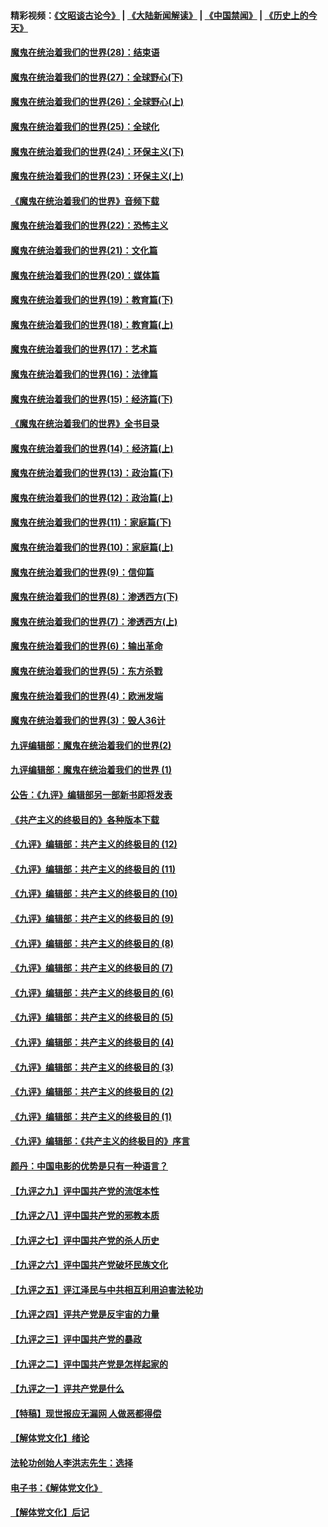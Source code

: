 #### 精彩视频：[《文昭谈古论今》](https://github.com/gfw-breaker/wenzhao/blob/master/README.md?t=01171831) | [《大陆新闻解读》](https://github.com/gfw-breaker/ntdtv-comedy/blob/master/README.md?t=01171831) | [《中国禁闻》](https://github.com/gfw-breaker/ntdtv-news/blob/master/README.md?t=01171831) | [《历史上的今天》](https://github.com/gfw-breaker/today-in-history/blob/master/README.md?t=01171831) 

#### [魔鬼在统治着我们的世界(28)：结束语](../pages/nsc422/n10936246.md?t=01171831) 

#### [魔鬼在统治着我们的世界(27)：全球野心(下)](../pages/nsc422/n10928319.md?t=01171831) 

#### [魔鬼在统治着我们的世界(26)：全球野心(上)](../pages/nsc422/n10900318.md?t=01171831) 

#### [魔鬼在统治着我们的世界(25)：全球化](../pages/nsc422/n10788205.md?t=01171831) 

#### [魔鬼在统治着我们的世界(24)：环保主义(下)](../pages/nsc422/n10695307.md?t=01171831) 

#### [魔鬼在统治着我们的世界(23)：环保主义(上)](../pages/nsc422/n10688613.md?t=01171831) 

#### [《魔鬼在统治着我们的世界》音频下载](../pages/nsc422/n10635553.md?t=01171831) 

#### [魔鬼在统治着我们的世界(22)：恐怖主义](../pages/nsc422/n10614727.md?t=01171831) 

#### [魔鬼在统治着我们的世界(21)：文化篇](../pages/nsc422/n10597706.md?t=01171831) 

#### [魔鬼在统治着我们的世界(20)：媒体篇](../pages/nsc422/n10586579.md?t=01171831) 

#### [魔鬼在统治着我们的世界(19)：教育篇(下)](../pages/nsc422/n10564808.md?t=01171831) 

#### [魔鬼在统治着我们的世界(18)：教育篇(上)](../pages/nsc422/n10526970.md?t=01171831) 

#### [魔鬼在统治着我们的世界(17)：艺术篇](../pages/nsc422/n10499093.md?t=01171831) 

#### [魔鬼在统治着我们的世界(16)：法律篇](../pages/nsc422/n10485969.md?t=01171831) 

#### [魔鬼在统治着我们的世界(15)：经济篇(下)](../pages/nsc422/n10469975.md?t=01171831) 

#### [《魔鬼在统治着我们的世界》全书目录](../pages/nsc422/n10464261.md?t=01171831) 

#### [魔鬼在统治着我们的世界(14)：经济篇(上)](../pages/nsc422/n10457370.md?t=01171831) 

#### [魔鬼在统治着我们的世界(13)：政治篇(下)](../pages/nsc422/n10448270.md?t=01171831) 

#### [魔鬼在统治着我们的世界(12)：政治篇(上)](../pages/nsc422/n10444576.md?t=01171831) 

#### [魔鬼在统治着我们的世界(11)：家庭篇(下)](../pages/nsc422/n10440961.md?t=01171831) 

#### [魔鬼在统治着我们的世界(10)：家庭篇(上)](../pages/nsc422/n10435448.md?t=01171831) 

#### [魔鬼在统治着我们的世界(9)：信仰篇](../pages/nsc422/n10432159.md?t=01171831) 

#### [魔鬼在统治着我们的世界(8)：渗透西方(下)](../pages/nsc422/n10429603.md?t=01171831) 

#### [魔鬼在统治着我们的世界(7)：渗透西方(上)](../pages/nsc422/n10426013.md?t=01171831) 

#### [魔鬼在统治着我们的世界(6)：输出革命](../pages/nsc422/n10421536.md?t=01171831) 

#### [魔鬼在统治着我们的世界(5)：东方杀戮](../pages/nsc422/n10417707.md?t=01171831) 

#### [魔鬼在统治着我们的世界(4)：欧洲发端](../pages/nsc422/n10414890.md?t=01171831) 

#### [魔鬼在统治着我们的世界(3)：毁人36计](../pages/nsc422/n10411583.md?t=01171831) 

#### [九评编辑部：魔鬼在统治着我们的世界(2)](../pages/nsc422/n10410036.md?t=01171831) 

#### [九评编辑部：魔鬼在统治着我们的世界 (1)](../pages/nsc422/n10406825.md?t=01171831) 

#### [公告：《九评》编辑部另一部新书即将发表](../pages/nsc422/n10405104.md?t=01171831) 

#### [《共产主义的终极目的》各种版本下载](../pages/nsc422/n10022138.md?t=01171831) 

#### [《九评》编辑部：共产主义的终极目的 (12)](../pages/nsc422/n9933272.md?t=01171831) 

#### [《九评》编辑部：共产主义的终极目的 (11)](../pages/nsc422/n9924973.md?t=01171831) 

#### [《九评》编辑部：共产主义的终极目的 (10)](../pages/nsc422/n9920883.md?t=01171831) 

#### [《九评》编辑部：共产主义的终极目的 (9)](../pages/nsc422/n9916363.md?t=01171831) 

#### [《九评》编辑部：共产主义的终极目的 (8)](../pages/nsc422/n9912488.md?t=01171831) 

#### [《九评》编辑部：共产主义的终极目的 (7)](../pages/nsc422/n9901176.md?t=01171831) 

#### [《九评》编辑部：共产主义的终极目的 (6)](../pages/nsc422/n9899359.md?t=01171831) 

#### [《九评》编辑部：共产主义的终极目的 (5)](../pages/nsc422/n9893174.md?t=01171831) 

#### [《九评》编辑部：共产主义的终极目的 (4)](../pages/nsc422/n9891246.md?t=01171831) 

#### [《九评》编辑部：共产主义的终极目的 (3)](../pages/nsc422/n9879879.md?t=01171831) 

#### [《九评》编辑部：共产主义的终极目的 (2)](../pages/nsc422/n9876205.md?t=01171831) 

#### [《九评》编辑部：共产主义的终极目的 (1)](../pages/nsc422/n9865857.md?t=01171831) 

#### [《九评》编辑部：《共产主义的终极目的》序言](../pages/nsc422/n9862666.md?t=01171831) 

#### [颜丹：中国电影的优势是只有一种语言？](../pages/nsc422/n9583062.md?t=01171831) 

#### [【九评之九】评中国共产党的流氓本性](../pages/nsc422/n737542.md?t=01171831) 

#### [【九评之八】评中国共产党的邪教本质](../pages/nsc422/n735942.md?t=01171831) 

#### [【九评之七】评中国共产党的杀人历史](../pages/nsc422/n733806.md?t=01171831) 

#### [【九评之六】评中国共产党破坏民族文化](../pages/nsc422/n731667.md?t=01171831) 

#### [【九评之五】评江泽民与中共相互利用迫害法轮功](../pages/nsc422/n730058.md?t=01171831) 

#### [【九评之四】评共产党是反宇宙的力量](../pages/nsc422/n727814.md?t=01171831) 

#### [【九评之三】评中国共产党的暴政](../pages/nsc422/n725597.md?t=01171831) 

#### [【九评之二】评中国共产党是怎样起家的](../pages/nsc422/n723946.md?t=01171831) 

#### [【九评之一】评共产党是什么](../pages/nsc422/n722529.md?t=01171831) 

#### [【特稿】现世报应无漏网 人做恶都得偿](../pages/nsc422/n4215167.md?t=01171831) 

#### [【解体党文化】绪论](../pages/nsc422/n1449356.md?t=01171831) 

#### [法轮功创始人李洪志先生：选择](../pages/nsc422/n3580738.md?t=01171831) 

#### [电子书：《解体党文化》](../pages/nsc422/n1573484.md?t=01171831) 

#### [【解体党文化】后记](../pages/nsc422/n1531999.md?t=01171831) 

